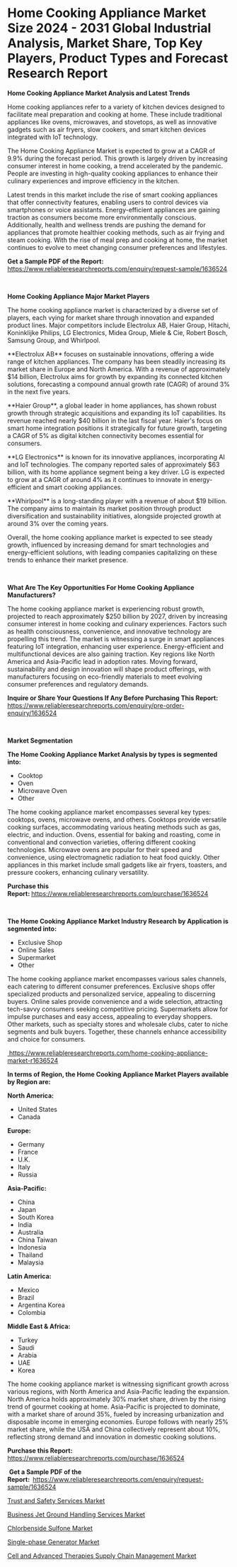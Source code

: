 <p><h1>Home Cooking Appliance Market Size 2024 - 2031 Global Industrial Analysis, Market Share, Top Key Players, Product Types and Forecast Research Report</h1></p><p><strong>Home Cooking Appliance Market Analysis and Latest Trends</strong></p>
<p><p>Home cooking appliances refer to a variety of kitchen devices designed to facilitate meal preparation and cooking at home. These include traditional appliances like ovens, microwaves, and stovetops, as well as innovative gadgets such as air fryers, slow cookers, and smart kitchen devices integrated with IoT technology.</p><p>The Home Cooking Appliance Market is expected to grow at a CAGR of 9.9% during the forecast period. This growth is largely driven by increasing consumer interest in home cooking, a trend accelerated by the pandemic. People are investing in high-quality cooking appliances to enhance their culinary experiences and improve efficiency in the kitchen.</p><p>Latest trends in this market include the rise of smart cooking appliances that offer connectivity features, enabling users to control devices via smartphones or voice assistants. Energy-efficient appliances are gaining traction as consumers become more environmentally conscious. Additionally, health and wellness trends are pushing the demand for appliances that promote healthier cooking methods, such as air frying and steam cooking. With the rise of meal prep and cooking at home, the market continues to evolve to meet changing consumer preferences and lifestyles.</p></p>
<p><strong>Get a Sample PDF of the Report:&nbsp;</strong> <a href="https://www.reliableresearchreports.com/enquiry/request-sample/1636524?utm_campaign=16&utm_medium=2&utm_source=Github&utm_content=ia&utm_term=07122024&utm_id=home-cooking-appliance">https://www.reliableresearchreports.com/enquiry/request-sample/1636524</a></p>
<p>&nbsp;</p>
<p><strong>Home Cooking Appliance Major Market Players</strong></p>
<p><p>The home cooking appliance market is characterized by a diverse set of players, each vying for market share through innovation and expanded product lines. Major competitors include Electrolux AB, Haier Group, Hitachi, Koninklijke Philips, LG Electronics, Midea Group, Miele & Cie, Robert Bosch, Samsung Group, and Whirlpool.</p><p>**Electrolux AB** focuses on sustainable innovations, offering a wide range of kitchen appliances. The company has been steadily increasing its market share in Europe and North America. With a revenue of approximately $14 billion, Electrolux aims for growth by expanding its connected kitchen solutions, forecasting a compound annual growth rate (CAGR) of around 3% in the next five years.</p><p>**Haier Group**, a global leader in home appliances, has shown robust growth through strategic acquisitions and expanding its IoT capabilities. Its revenue reached nearly $40 billion in the last fiscal year. Haier's focus on smart home integration positions it strategically for future growth, targeting a CAGR of 5% as digital kitchen connectivity becomes essential for consumers.</p><p>**LG Electronics** is known for its innovative appliances, incorporating AI and IoT technologies. The company reported sales of approximately $63 billion, with its home appliance segment being a key driver. LG is expected to grow at a CAGR of around 4% as it continues to innovate in energy-efficient and smart cooking appliances.</p><p>**Whirlpool** is a long-standing player with a revenue of about $19 billion. The company aims to maintain its market position through product diversification and sustainability initiatives, alongside projected growth at around 3% over the coming years.</p><p>Overall, the home cooking appliance market is expected to see steady growth, influenced by increasing demand for smart technologies and energy-efficient solutions, with leading companies capitalizing on these trends to enhance their market presence.</p></p>
<p>&nbsp;</p>
<p><strong>What Are The Key Opportunities For Home Cooking Appliance Manufacturers?</strong></p>
<p><p>The home cooking appliance market is experiencing robust growth, projected to reach approximately $250 billion by 2027, driven by increasing consumer interest in home cooking and culinary experiences. Factors such as health consciousness, convenience, and innovative technology are propelling this trend. The market is witnessing a surge in smart appliances featuring IoT integration, enhancing user experience. Energy-efficient and multifunctional devices are also gaining traction. Key regions like North America and Asia-Pacific lead in adoption rates. Moving forward, sustainability and design innovation will shape product offerings, with manufacturers focusing on eco-friendly materials to meet evolving consumer preferences and regulatory demands.</p></p>
<p><strong>Inquire or Share Your Questions If Any Before Purchasing This Report:</strong> <a href="https://www.reliableresearchreports.com/enquiry/pre-order-enquiry/1636524?utm_campaign=16&utm_medium=2&utm_source=Github&utm_content=ia&utm_term=07122024&utm_id=home-cooking-appliance">https://www.reliableresearchreports.com/enquiry/pre-order-enquiry/1636524</a></p>
<p>&nbsp;</p>
<p><strong>Market Segmentation</strong></p>
<p><strong>The Home Cooking Appliance Market Analysis by types is segmented into:</strong></p>
<p><ul><li>Cooktop</li><li>Oven</li><li>Microwave Oven</li><li>Other</li></ul></p>
<p><p>The home cooking appliance market encompasses several key types: cooktops, ovens, microwave ovens, and others. Cooktops provide versatile cooking surfaces, accommodating various heating methods such as gas, electric, and induction. Ovens, essential for baking and roasting, come in conventional and convection varieties, offering different cooking technologies. Microwave ovens are popular for their speed and convenience, using electromagnetic radiation to heat food quickly. Other appliances in this market include small gadgets like air fryers, toasters, and pressure cookers, enhancing culinary versatility.</p></p>
<p><strong>Purchase this Report:&nbsp;</strong><a href="https://www.reliableresearchreports.com/purchase/1636524?utm_campaign=16&utm_medium=2&utm_source=Github&utm_content=ia&utm_term=07122024&utm_id=home-cooking-appliance">https://www.reliableresearchreports.com/purchase/1636524</a></p>
<p>&nbsp;</p>
<p><strong>The Home Cooking Appliance Market Industry Research by Application is segmented into:</strong></p>
<p><ul><li>Exclusive Shop</li><li>Online Sales</li><li>Supermarket</li><li>Other</li></ul></p>
<p><p>The home cooking appliance market encompasses various sales channels, each catering to different consumer preferences. Exclusive shops offer specialized products and personalized service, appealing to discerning buyers. Online sales provide convenience and a wide selection, attracting tech-savvy consumers seeking competitive pricing. Supermarkets allow for impulse purchases and easy access, appealing to everyday shoppers. Other markets, such as specialty stores and wholesale clubs, cater to niche segments and bulk buyers. Together, these channels enhance accessibility and choice for consumers.</p></p>
<p><a href="https://www.reliableresearchreports.com/home-cooking-appliance-market-r1636524?utm_campaign=16&utm_medium=2&utm_source=Github&utm_content=ia&utm_term=07122024&utm_id=home-cooking-appliance">&nbsp;https://www.reliableresearchreports.com/home-cooking-appliance-market-r1636524</a></p>
<p><strong>In terms of Region, the Home Cooking Appliance Market Players available by Region are:</strong></p>
<p>
    <p> <strong> North America: </strong>
        <ul>
            <li>United States</li>
            <li>Canada</li>
        </ul>
        </p> 
    <p> <strong> Europe: </strong>
        <ul>
            <li>Germany</li>
            <li>France</li>
            <li>U.K.</li>
            <li>Italy</li>
            <li>Russia</li>
        </ul>
        </p> 
    <p> <strong> Asia-Pacific: </strong>
        <ul>
            <li>China</li>
            <li>Japan</li>
            <li>South Korea</li>
            <li>India</li>
            <li>Australia</li>
            <li>China Taiwan</li>
            <li>Indonesia</li>
            <li>Thailand</li>
            <li>Malaysia</li>
        </ul>
        </p> 
    <p> <strong> Latin America: </strong>
        <ul>
            <li>Mexico</li>
            <li>Brazil</li>
            <li>Argentina Korea</li>
            <li>Colombia</li>
        </ul>
        </p> 
    <p> <strong> Middle East & Africa: </strong>
        <ul>
            <li>Turkey</li>
            <li>Saudi</li>
            <li>Arabia</li>
            <li>UAE</li>
            <li>Korea</li>
        </ul>
    </p>
    </p>
<p><p>The home cooking appliance market is witnessing significant growth across various regions, with North America and Asia-Pacific leading the expansion. North America holds approximately 30% market share, driven by the rising trend of gourmet cooking at home. Asia-Pacific is projected to dominate, with a market share of around 35%, fueled by increasing urbanization and disposable income in emerging economies. Europe follows with nearly 25% market share, while the USA and China collectively represent about 10%, reflecting strong demand and innovation in domestic cooking solutions.</p></p>
<p><strong>Purchase this Report: </strong><a href="https://www.reliableresearchreports.com/purchase/1636524?utm_campaign=16&utm_medium=2&utm_source=Github&utm_content=ia&utm_term=07122024&utm_id=home-cooking-appliance">https://www.reliableresearchreports.com/purchase/1636524</a></p>
<p>&nbsp;<strong>Get a Sample PDF of the Report:&nbsp;&nbsp;</strong><a href="https://www.reliableresearchreports.com/enquiry/request-sample/1636524?utm_campaign=16&utm_medium=2&utm_source=Github&utm_content=ia&utm_term=07122024&utm_id=home-cooking-appliance">https://www.reliableresearchreports.com/enquiry/request-sample/1636524</a></p>
<p><strong></strong></p>
<p><p><a href="https://issuu.com/reportprime-2/docs/trust-and-safety-services-market-size-2030.pptx?utm_campaign=16&utm_medium=2&utm_source=Github&utm_content=ia&utm_term=07122024&utm_id=home-cooking-appliance">Trust and Safety Services Market</a></p><p><a href="https://www.linkedin.com/pulse/compreh-proposis-fbaif?utm_campaign=16&utm_medium=2&utm_source=Github&utm_content=ia&utm_term=07122024&utm_id=home-cooking-appliance">Business Jet Ground Handling Services Market</a></p><p><a href="https://github.com/JosephineMcguire65/Market-Research-Report-List-1/blob/main/chlorbenside-sulfone-market.md?utm_campaign=16&utm_medium=2&utm_source=Github&utm_content=ia&utm_term=07122024&utm_id=home-cooking-appliance">Chlorbenside Sulfone Market</a></p><p><a href="https://github.com/YashRP12/Market-Research-Report-List-6/blob/main/single-phase-generator-market.md?utm_campaign=16&utm_medium=2&utm_source=Github&utm_content=ia&utm_term=07122024&utm_id=home-cooking-appliance">Single-phase Generator Market</a></p><p><a href="https://www.linkedin.com/pulse/the-hashub-gdiff?utm_campaign=16&utm_medium=2&utm_source=Github&utm_content=ia&utm_term=07122024&utm_id=home-cooking-appliance">Cell and Advanced Therapies Supply Chain Management Market</a></p></p>